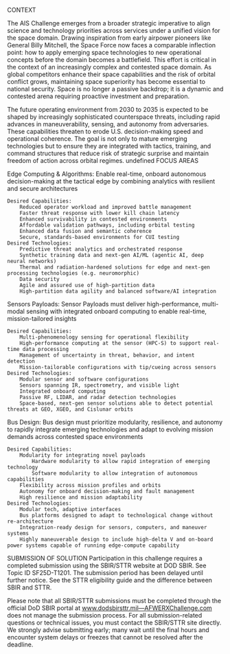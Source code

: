  CONTEXT

The AIS Challenge emerges from a broader strategic imperative to align science and technology priorities across services under a unified vision for the space domain. Drawing inspiration from early airpower pioneers like General Billy Mitchell, the Space Force now faces a comparable inflection point: how to apply emerging space technologies to new operational concepts before the domain becomes a battlefield. This effort is critical in the context of an increasingly complex and contested space domain. As global competitors enhance their space capabilities and the risk of orbital conflict grows, maintaining space superiority has become essential to national security. Space is no longer a passive backdrop; it is a dynamic and contested arena requiring proactive investment and preparation.

The future operating environment from 2030 to 2035 is expected to be shaped by increasingly sophisticated counterspace threats, including rapid advances in maneuverability, sensing, and autonomy from adversaries. These capabilities threaten to erode U.S. decision-making speed and operational coherence. The goal is not only to mature emerging technologies but to ensure they are integrated with tactics, training, and command structures that reduce risk of strategic surprise and maintain freedom of action across orbital regimes.
undefined
FOCUS AREAS

Edge Computing & Algorithms: Enable real-time, onboard autonomous decision-making at the tactical edge by combining analytics with resilient and secure architectures

    Desired Capabilities:
        Reduced operator workload and improved battle management
        Faster threat response with lower kill chain latency
        Enhanced survivability in contested environments
        Affordable validation pathways, including orbital testing
        Enhanced data fusion and semantic coherence
        Secure, standards-based environments for CUI testing
    Desired Technologies:
        Predictive threat analytics and orchestrated response
        Synthetic training data and next-gen AI/ML (agentic AI, deep neural networks)
        Thermal and radiation-hardened solutions for edge and next-gen processing technologies (e.g. neuromorphic)
        Data security
        Agile and assured use of high-partition data
        High-partition data agility and balanced software/AI integration

Sensors Payloads: Sensor Payloads must deliver high-performance, multi-modal sensing with integrated onboard computing to enable real-time, mission-tailored insights 

    Desired Capabilities:
        Multi-phenomenology sensing for operational flexibility
        High-performance computing at the sensor (HPC-S) to support real-time data processing
        Management of uncertainty in threat, behavior, and intent detection
        Mission-tailorable configurations with tip/cueing across sensors
    Desired Technologies:
        Modular sensor and software configurations
        Sensors spanning IR, spectrometry, and visible light
        Integrated onboard computing
        Passive RF, LIDAR, and radar detection technologies
        Space-based, next-gen sensor solutions able to detect potential threats at GEO, XGEO, and Cislunar orbits

Bus Design: Bus design must prioritize modularity, resilience, and autonomy to rapidly integrate emerging technologies and adapt to evolving mission demands across contested space environments

    Desired Capabilities:
        Modularity for integrating novel payloads
            Hardware modularity to allow rapid integration of emerging technology
            Software modularity to allow integration of autonomous capabilities 
        Flexibility across mission profiles and orbits
        Autonomy for onboard decision-making and fault management
        High resilience and mission adaptability
    Desired Technologies:
        Modular tech, adaptive interfaces
        Bus platforms designed to adapt to technological change without re-architecture
        Integration-ready design for sensors, computers, and maneuver systems
        Highly maneuverable design to include high-delta V and on-board power systems capable of running edge-compute capability

SUBMISSION OF SOLUTION
Participation in this challenge requires a completed submission using the SBIR/STTR website at DOD SBIR. See Topic ID SF25D-T1201. The submission period has been delayed until further notice.
See the STTR eligibility guide and the difference between SBIR and STTR.

Please note that all SBIR/STTR submissions must be completed through the official DoD SBIR portal at www.dodsbirsttr.mil—AFWERXChallenge.com does not manage the submission process. For all submission-related questions or technical issues, you must contact the SBIR/STTR site directly. We strongly advise submitting early; many wait until the final hours and encounter system delays or freezes that cannot be resolved after the deadline.